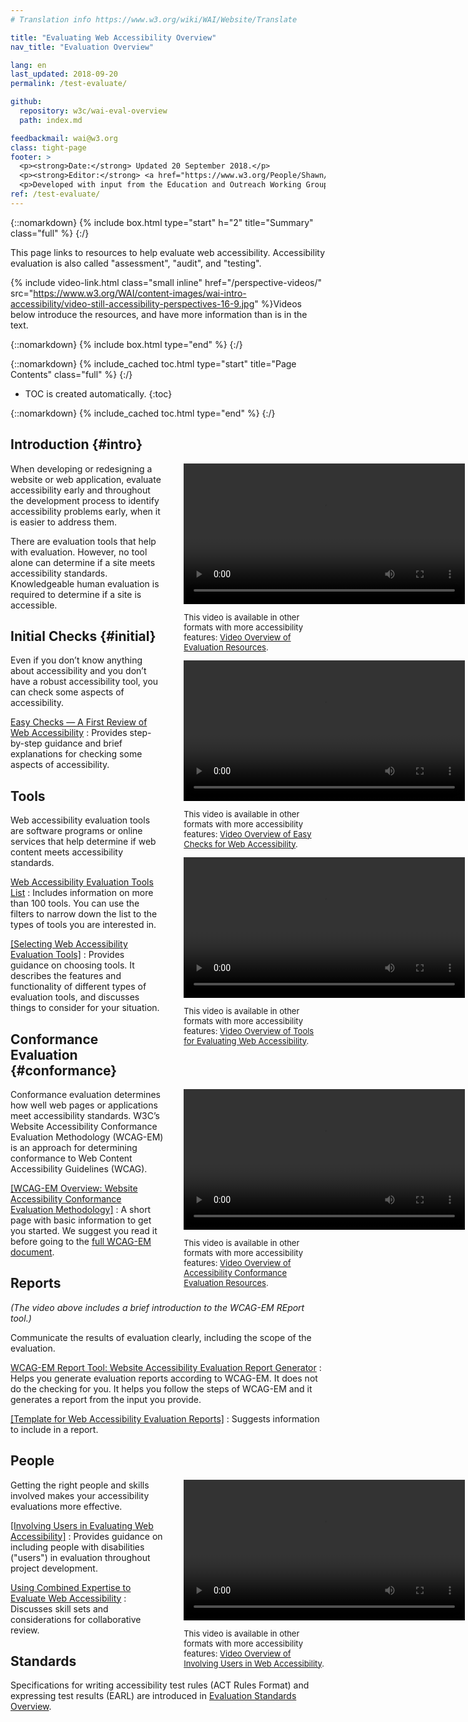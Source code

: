 ```yaml
---
# Translation info https://www.w3.org/wiki/WAI/Website/Translate

title: "Evaluating Web Accessibility Overview"
nav_title: "Evaluation Overview"

lang: en
last_updated: 2018-09-20
permalink: /test-evaluate/

github: 
  repository: w3c/wai-eval-overview
  path: index.md

feedbackmail: wai@w3.org
class: tight-page
footer: >
  <p><strong>Date:</strong> Updated 20 September 2018.</p>
  <p><strong>Editor:</strong> <a href="https://www.w3.org/People/Shawn/">Shawn Lawton Henry</a>.</p>
  <p>Developed with input from the Education and Outreach Working Group (<a href="http://www.w3.org/WAI/EO/">EOWG</a>).</p>
ref: /test-evaluate/
---
```


{::nomarkdown}
{% include box.html type="start" h="2" title="Summary" class="full" %}
{:/}

This page links to resources to help evaluate web accessibility. Accessibility evaluation is also called "assessment", "audit", and "testing".

{% include video-link.html class="small inline" href="/perspective-videos/" src="https://www.w3.org/WAI/content-images/wai-intro-accessibility/video-still-accessibility-perspectives-16-9.jpg" %}Videos below introduce the resources, and have more information than is in the text.

{::nomarkdown}
{% include box.html type="end" %}
{:/}


{::nomarkdown}
{% include_cached toc.html type="start" title="Page Contents" class="full" %}
{:/}

-   TOC is created automatically.
{:toc}

{::nomarkdown}
{% include_cached toc.html type="end" %}
{:/}

## Introduction {#intro}

<div style="float: right; margin-left: 2rem; clear:right; width: 45%; max-width: 450px">
<video controls width="450">
    <source src="https://media.w3.org/wai/perspective-videos/customizable-text-ad.mp4"
            type="video/mp4">
  </video>
  <p style="font-size:small">This video is available in other formats with more accessibility features: <a href="https://@@">Video Overview of Evaluation Resources</a>.</p>
  </div>

When developing or redesigning a website or web application, evaluate accessibility early and throughout the development process to identify accessibility problems early, when it is easier to address them.

There are evaluation tools that help with evaluation. However, no tool alone can determine if a site meets accessibility standards. Knowledgeable human evaluation is required to determine if a site is accessible.

## Initial Checks {#initial}

<div style="float: right; margin-left: 2rem; clear:right; width: 45%; max-width: 450px">
<video controls width="450">
    <source src="https://media.w3.org/wai/perspective-videos/customizable-text-ad.mp4"
            type="video/mp4">
  </video>
  <p style="font-size:small">This video is available in other formats with more accessibility features: <a href="https://@@">Video Overview of Easy Checks for Web Accessibility</a>.</p>
  </div>

Even if you don’t know anything about accessibility and you don’t have a robust accessibility tool, you can check some aspects of accessibility.

[Easy Checks — A First Review of Web Accessibility](/test-evaluate/preliminary/)
:   Provides step-by-step guidance and brief explanations for checking some aspects of accessibility.

## Tools

<div style="float: right; margin-left: 2rem; clear:right; width: 45%; max-width: 450px">
<video controls width="450">
    <source src="https://media.w3.org/wai/perspective-videos/customizable-text-ad.mp4"
            type="video/mp4">
  </video>
  <p style="font-size:small">This video is available in other formats with more accessibility features: <a href="https://@@">Video Overview of Tools for Evaluating Web Accessibility</a>.</p>
  </div>

Web accessibility evaluation tools are software programs or online services that help determine if web content meets accessibility standards.

[Web Accessibility Evaluation Tools List](https://www.w3.org/WAI/ER/tools/)
:   Includes information on more than 100 tools. You can use the filters to narrow down the list to the types of tools you are interested in.

[[Selecting Web Accessibility Evaluation Tools]](/test-evaluate/tools/selecting/)
:   Provides guidance on choosing tools. It describes the features and functionality of different types of evaluation tools, and discusses things to consider for your situation.

## Conformance Evaluation {#conformance}

<div style="float: right; margin-left: 2rem; clear:right; width: 45%; max-width: 450px">
<video controls width="450">
    <source src="https://media.w3.org/wai/perspective-videos/customizable-text-ad.mp4"
            type="video/mp4">
  </video>
  <p style="font-size:small">This video is available in other formats with more accessibility features: <a href="https://@@">Video Overview of Accessibility Conformance Evaluation Resources</a>.</p>
  </div>

Conformance evaluation determines how well web pages or applications meet accessibility standards. W3C’s Website Accessibility Conformance Evaluation Methodology (WCAG-EM) is an approach for determining conformance to Web Content Accessibility Guidelines (WCAG).

[[WCAG-EM Overview: Website Accessibility Conformance Evaluation Methodology]](/test-evaluate/conformance/wcag-em/)
:   A short page with basic information to get you started. We suggest you read it before going to the [full WCAG-EM document](https://www.w3.org/TR/WCAG-EM/).

## Reports

_(The video above includes a brief introduction to the WCAG-EM REport tool.)_

Communicate the results of evaluation clearly, including the scope of the evaluation.

[WCAG-EM Report Tool: Website Accessibility Evaluation Report Generator](https://www.w3.org/WAI/eval/report-tool/#/)
:   Helps you generate evaluation reports according to WCAG-EM. It does not do the checking for you. It helps you follow the steps of WCAG-EM and it generates a report from the input you provide.

[[Template for Web Accessibility Evaluation Reports]](/test-evaluate/report-template/)
:   Suggests information to include in a report.

## People

<div style="float: right; margin-left: 2rem; clear:right; width: 45%; max-width: 450px">
<video controls width="450">
    <source src="https://media.w3.org/wai/perspective-videos/customizable-text-ad.mp4"
            type="video/mp4">
  </video>
  <p style="font-size:small">This video is available in other formats with more accessibility features: <a href="https://@@">Video Overview of Involving Users in Web Accessibility</a>.</p>
  </div>

Getting the right people and skills involved makes your accessibility evaluations more effective.

[[Involving Users in Evaluating Web Accessibility]](/test-evaluate/involving-users/)
:   Provides guidance on including people with disabilities ("users") in evaluation throughout project development.

[Using Combined Expertise to Evaluate Web Accessibility](/test-evaluate/combined-expertise/)
:   Discusses skill sets and considerations for collaborative review.

## Standards

Specifications for writing accessibility test rules (ACT Rules Format) and expressing test results (EARL) are introduced in [Evaluation Standards Overview](/standards-guidelines/evaluation/).
